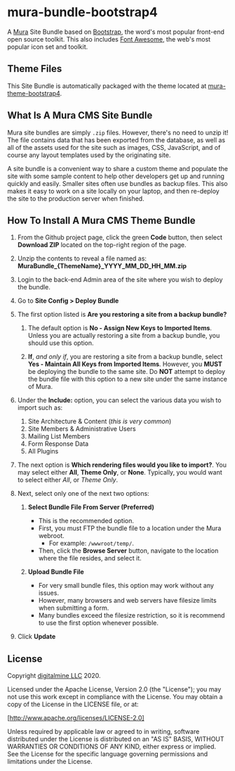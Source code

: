 # mura-bundle-bootstrap4

A [Mura](http://www.getmura.com) Site Bundle based on [Bootstrap](http://getbootstrap.com/), the word's most popular front-end open source toolkit. This also includes [Font Awesome](http://fontawesome.io/), the web's most popular icon set and toolkit.

## Theme Files

This Site Bundle is automatically packaged with the theme located at [mura-theme-bootstrap4](https://github.com/digitalminellc/mura-theme-bootstrap4).

## What Is A Mura CMS Site Bundle

Mura site bundles are simply `.zip` files. However, there's no need to unzip it! The file contains data that has been exported from the database, as well as all of the assets used for the site such as images, CSS, JavaScript, and of course any layout templates used by the originating site.

A site bundle is a convenient way to share a custom theme and populate the site with some sample content to help other developers get up and running quickly and easily. Smaller sites often use bundles as backup files. This also makes it easy to work on a site locally on your laptop, and then re-deploy the site to the production server when finished.

## How To Install A Mura CMS Theme Bundle

1. From the Github project page, click the green **Code** button, then select  **Download ZIP** located on the top-right region of the page.

2. Unzip the contents to reveal a file named as:
    **MuraBundle\_{ThemeName}\_YYYY\_MM\_DD\_HH\_MM.zip**

3. Login to the back-end Admin area of the site where you wish to deploy the bundle.

4. Go to **Site Config > Deploy Bundle**

5. The first option listed is **Are you restoring a site from a backup bundle?**

    1. The default option is **No - Assign New Keys to Imported Items**. Unless you are actually restoring a site from a backup bundle, you should use this option.

    2. **If**, *and only if*, you are restoring a site from a backup bundle, select **Yes - Maintain All Keys from Imported Items**. However, you **MUST** be deploying the bundle to the same site. Do **NOT** attempt to deploy the bundle file with this option to a new site under the same instance of Mura.

6. Under the **Include:** option, you can select the various data you wish to import such as:

    1. Site Architecture & Content (_this is very common_)
    2. Site Members & Administrative Users
    3. Mailing List Members
    4. Form Response Data
    5. All Plugins

7. The next option is **Which rendering files would you like to import?**. You may select either **All**, **Theme Only**, or **None**. Typically, you would want to select either *All*, or *Theme Only*.

8. Next, select only one of the next two options:

    1. **Select Bundle File From Server (Preferred)**
        * This is the recommended option.
        * First, you must FTP the bundle file to a location under the Mura webroot.
            * For example: ```/wwwroot/temp/```.
        * Then, click the **Browse Server** button, navigate to the location where the file resides, and select it.

    2. **Upload Bundle File**
        * For very small bundle files, this option may work without any issues.
        * However, many browsers and web servers have filesize limits when submitting a form.
        * Many bundles exceed the filesize restriction, so it is recommend to use the first option whenever possible.

9. Click **Update**

## License

Copyright [digitalmine LLC](https://www.digitalmine.com) 2020.

Licensed under the Apache License, Version 2.0 (the "License"); you may not use this work except in compliance with the License. You may obtain a copy of the License in the LICENSE file, or at:

[http://www.apache.org/licenses/LICENSE-2.0]

Unless required by applicable law or agreed to in writing, software distributed under the License is distributed on an "AS IS" BASIS, WITHOUT WARRANTIES OR CONDITIONS OF ANY KIND, either express or implied. See the License for the specific language governing permissions and limitations under the License.
